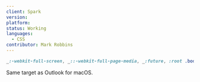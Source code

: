 ```yaml
---
client: Spark
version:
platform:
status: Working
languages:
  - CSS
contributor: Mark Robbins
---
```


```css
_:-webkit-full-screen, _::-webkit-full-page-media, _:future, :root .body:not(.Singleton) { /* Replace this comment with your styles */ }
```

Same target as Outlook for macOS.

